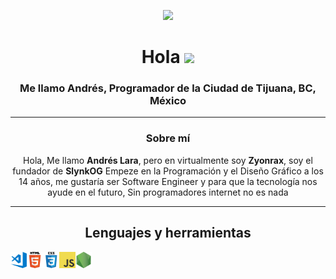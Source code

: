 <div align="center">
<p align="justify/left/right/center">
<img src="https://github.com/Zyonrax/gif/blob/main/Githubinfo.jpg?raw=true">

<h1 align="center">Hola <img src="https://raw.githubusercontent.com/MartinHeinz/MartinHeinz/master/wave.gif" width="30px"></h1>
<h3 align="center">Me llamo Andrés, Programador de la Ciudad de Tijuana, BC, México</h3>

---

### Sobre mí

Hola, Me llamo **Andrés Lara**, pero en virtualmente soy **Zyonrax**, soy el fundador de **__SlynkOG__** Empeze en la Programación y el Diseño Gráfico a los 14 años, me gustaría ser Software Engineer y para que la tecnología nos ayude en el futuro, Sin programadores internet no es nada

---

## Lenguajes y herramientas

<img align="left" alt="Visual Studio Code" width="26px" src="https://raw.githubusercontent.com/github/explore/80688e429a7d4ef2fca1e82350fe8e3517d3494d/topics/visual-studio-code/visual-studio-code.png" />
<img align="left" alt="HTML5" width="26px" src="https://raw.githubusercontent.com/github/explore/80688e429a7d4ef2fca1e82350fe8e3517d3494d/topics/html/html.png" />
<img align="left" alt="CSS" width="26px" src="https://raw.githubusercontent.com/github/explore/80688e429a7d4ef2fca1e82350fe8e3517d3494d/topics/css/css.png" />
<img align="left" alt="JavaScript" width="26px" src="https://raw.githubusercontent.com/github/explore/80688e429a7d4ef2fca1e82350fe8e3517d3494d/topics/javascript/javascript.png" />
<img align="left" alt="Node.js" width="26px" src="https://raw.githubusercontent.com/github/explore/80688e429a7d4ef2fca1e82350fe8e3517d3494d/topics/nodejs/nodejs.png" />
